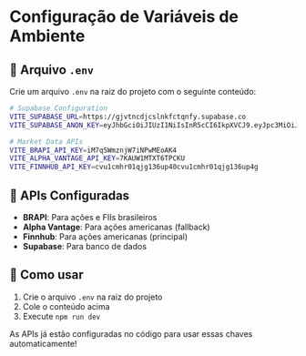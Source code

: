 # Configuração de Variáveis de Ambiente

## 🔧 Arquivo `.env`

Crie um arquivo `.env` na raiz do projeto com o seguinte conteúdo:

```bash
# Supabase Configuration
VITE_SUPABASE_URL=https://gjvtncdjcslnkfctqnfy.supabase.co
VITE_SUPABASE_ANON_KEY=eyJhbGciOiJIUzI1NiIsInR5cCI6IkpXVCJ9.eyJpc3MiOiJzdXBhYmFzZSIsInJlZiI6ImdqdnRuY2RqY3NsbmtmY3RxbmZ5Iiwicm9sZSI6ImFub24iLCJpYXQiOjE3NDM5NzM0MDEsImV4cCI6MjA1OTU0OTQwMX0.AzALxUUvYLJJtDkvxt7efJ7bGxeKmzOs-fT5bQOndiU

# Market Data APIs
VITE_BRAPI_API_KEY=iM7qSWmznjW7iNPwMEoAK4
VITE_ALPHA_VANTAGE_API_KEY=7KAUW1MTXT6TPCKU
VITE_FINNHUB_API_KEY=cvu1cmhr01qjg136up40cvu1cmhr01qjg136up4g
```

## 🔑 APIs Configuradas

- **BRAPI**: Para ações e FIIs brasileiros
- **Alpha Vantage**: Para ações americanas (fallback)
- **Finnhub**: Para ações americanas (principal)
- **Supabase**: Para banco de dados

## 🚀 Como usar

1. Crie o arquivo `.env` na raiz do projeto
2. Cole o conteúdo acima
3. Execute `npm run dev`

As APIs já estão configuradas no código para usar essas chaves automaticamente! 